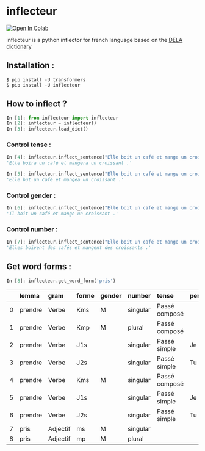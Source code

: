 # inflecteur
[![Open In Colab](https://colab.research.google.com/assets/colab-badge.svg)](hhttps://colab.research.google.com/github/Achuttarsing/inflecteur/blob/main/inflecteur_demo.ipynb)

inflecteur is a python inflector for french language based on the [DELA dictionary](http://infolingu.univ-mlv.fr)

## Installation :
```console
$ pip install -U transformers 
$ pip install -U inflecteur
```
## How to inflect ?
```python
In [1]: from inflecteur import inflecteur
In [2]: inflecteur = inflecteur()
In [3]: inflecteur.load_dict()
```
### Control tense :
```python
In [4]: inflecteur.inflect_sentence("Elle boit un café et mange un croissant.", tense='Futur')
'Elle boira un café et mangera un croissant .'

In [5]: inflecteur.inflect_sentence("Elle boit un café et mange un croissant.", tense='Passé simple')
'Elle but un café et mangea un croissant .'
```

### Control gender :
```python
In [6]: inflecteur.inflect_sentence("Elle boit un café et mange un croissant.", gender='m')
'Il boit un café et mange un croissant .'
```

### Control number :
```python
In [7]: inflecteur.inflect_sentence("Elle boit un café et mange un croissant.", number='p')
'Elles boivent des cafés et mangent des croissants .'
```

## Get word forms :
```python
In [8]: inflecteur.get_word_form('pris')
```
|    | lemma   | gram     | forme   | gender   | number   | tense         | person   |
|---:|:--------|:---------|:--------|:---------|:---------|:--------------|:---------|
|  0 | prendre | Verbe    | Kms     | M        | singular | Passé composé |          |
|  1 | prendre | Verbe    | Kmp     | M        | plural   | Passé composé |          |
|  2 | prendre | Verbe    | J1s     |          | singular | Passé simple  | Je       |
|  3 | prendre | Verbe    | J2s     |          | singular | Passé simple  | Tu       |
|  4 | prendre | Verbe    | Kms     | M        | singular | Passé composé |          |
|  5 | prendre | Verbe    | J1s     |          | singular | Passé simple  | Je       |
|  6 | prendre | Verbe    | J2s     |          | singular | Passé simple  | Tu       |
|  7 | pris    | Adjectif | ms      | M        | singular |               |          |
|  8 | pris    | Adjectif | mp      | M        | plural   |               |          |
